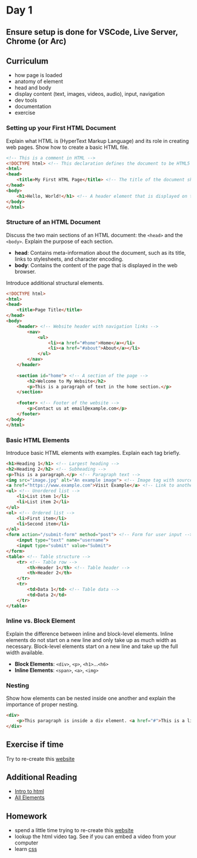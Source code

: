 # Day 1

## Ensure setup is done for VSCode, Live Server, Chrome (or Arc)

## Curriculum

- how page is loaded
- anatomy of element
- head and body
- display content (text, images, videos, audio), input, navigation
- dev tools
- documentation
- exercise

### Setting up your First HTML Document

Explain what HTML is (HyperText Markup Language) and its role in creating web pages. Show how to create a basic HTML file.

```html
<!-- This is a comment in HTML -->
<!DOCTYPE html> <!-- This declaration defines the document to be HTML5 -->
<html>
<head>
    <title>My First HTML Page</title> <!-- The title of the document shown in browser tab -->
</head>
<body>
    <h1>Hello, World!</h1> <!-- A header element that is displayed on the web page -->
</body>
</html>
```

### Structure of an HTML Document

Discuss the two main sections of an HTML document: the `<head>` and the `<body>`. Explain the purpose of each section.

- **head**: Contains meta-information about the document, such as its title, links to stylesheets, and character encoding.
- **body**: Contains the content of the page that is displayed in the web browser.

Introduce additional structural elements.

```html
<!DOCTYPE html>
<html>
<head>
    <title>Page Title</title>
</head>
<body>
    <header> <!-- Website header with navigation links -->
        <nav>
            <ul>
                <li><a href="#home">Home</a></li>
                <li><a href="#about">About</a></li>
            </ul>
        </nav>
    </header>
    
    <section id="home"> <!-- A section of the page -->
        <h2>Welcome to My Website</h2>
        <p>This is a paragraph of text in the home section.</p>
    </section>
    
    <footer> <!-- Footer of the website -->
        <p>Contact us at email@example.com</p>
    </footer>
</body>
</html>
```

### Basic HTML Elements

Introduce basic HTML elements with examples. Explain each tag briefly.

```html
<h1>Heading 1</h1> <!-- Largest heading -->
<h2>Heading 2</h2> <!-- Subheading -->
<p>This is a paragraph.</p> <!-- Paragraph text -->
<img src="image.jpg" alt="An example image"> <!-- Image tag with source and alt text -->
<a href="https://www.example.com">Visit Example</a> <!-- Link to another web page -->
<ul> <!-- Unordered list -->
    <li>List item 1</li>
    <li>List item 2</li>
</ul>
<ol> <!-- Ordered list -->
    <li>First item</li>
    <li>Second item</li>
</ol>
<form action="/submit-form" method="post"> <!-- Form for user input -->
    <input type="text" name="username">
    <input type="submit" value="Submit">
</form>
<table> <!-- Table structure -->
    <tr> <!-- Table row -->
        <th>Header 1</th> <!-- Table header -->
        <th>Header 2</th>
    </tr>
    <tr>
        <td>Data 1</td> <!-- Table data -->
        <td>Data 2</td>
    </tr>
</table>
```

### Inline vs. Block Element

Explain the difference between inline and block-level elements. Inline elements do not start on a new line and only take up as much width as necessary. Block-level elements start on a new line and take up the full width available.

- **Block Elements**: `<div>`, `<p>`, `<h1>`...`<h6>`
- **Inline Elements**: `<span>`, `<a>`, `<img>`

### Nesting

Show how elements can be nested inside one another and explain the importance of proper nesting.

```html
<div>
    <p>This paragraph is inside a div element. <a href="#">This is a link</a>.</p>
</div>
```

## Exercise if time

Try to re-create this [website](https://en.wikipedia.org/wiki/Tim_Berners-Lee)

## Additional Reading

- [Intro to html](https://developer.mozilla.org/en-US/docs/Learn/HTML/Introduction_to_HTML/Getting_started)
- [All Elements](https://developer.mozilla.org/en-US/docs/Web/HTML/Element)

## Homework

- spend a little time trying to re-create this [website](https://en.wikipedia.org/wiki/Tim_Berners-Lee)
- lookup the html video tag. See if you can embed a video from your computer
- learn [css](https://www.freecodecamp.org/learn/2022/responsive-web-design/learn-basic-css-by-building-a-cafe-menu/step-1)
